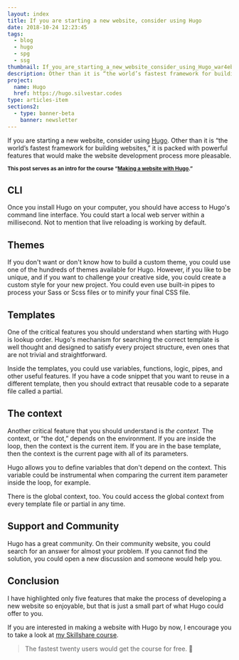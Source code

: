 ```yaml
---
layout: index
title: If you are starting a new website, consider using Hugo
date: 2018-10-24 12:23:45
tags:
  - blog
  - hugo
  - spg
  - ssg
thumbnail: If_you_are_starting_a_new_website_consider_using_Hugo_war4eb
description: Other than it is “the world’s fastest framework for building websites,” Hugo is packed with powerful features that would make the website development process more pleasable.
project:
  name: Hugo
  href: https://hugo.silvestar.codes
type: articles-item
sections2:
  - type: banner-beta
    banner: newsletter
---
```


If you are starting a new website, consider using [Hugo]. Other than it is “the world’s fastest framework for building websites,” it is packed with powerful features that would make the website development process more pleasable.

<!-- more -->

__<small>This post serves as an intro for the course “[Making a website with Hugo].”</small>__

## CLI

Once you install Hugo on your computer, you should have access to Hugo's command line interface. You could start a local web server within a millisecond. Not to mention that live reloading is working by default.

## Themes

If you don't want or don't know how to build a custom theme, you could use one of the hundreds of themes available for Hugo. However, if you like to be unique, and if you want to challenge your creative side, you could create a custom style for your new project. You could even use built-in pipes to process your Sass or Scss files or to minify your final CSS file.

## Templates

One of the critical features you should understand when starting with Hugo is lookup order. Hugo's mechanism for searching the correct template is well thought and designed to satisfy every project structure, even ones that are not trivial and straightforward.

Inside the templates, you could use variables, functions, logic, pipes, and other useful features. If you have a code snippet that you want to reuse in a different template, then you should extract that reusable code to a separate file called a partial.

## The context

Another critical feature that you should understand is *the context*. The context, or “the dot,” depends on the environment. If you are inside the loop, then the context is the current item. If you are in the base template, then the context is the current page with all of its parameters.

Hugo allows you to define variables that don't depend on the context. This variable could be instrumental when comparing the current item parameter inside the loop, for example.

There is the global context, too. You could access the global context from every template file or partial in any time.

## Support and Community

Hugo has a great community. On their community website, you could search for an answer for almost your problem. If you cannot find the solution, you could open a new discussion and someone would help you.

## Conclusion

I have highlighted only five features that make the process of developing a new website so enjoyable, but that is just a small part of what Hugo could offer to you.

If you are interested in making a website with Hugo by now, I encourage you to take a look at [my Skillshare course].

> The fastest twenty users would get the course for free. 🙌

[Making a website with Hugo]: https://skl.sh/2q88Ij7
[Hugo]: https://gohugo.io
[my Skillshare course]: https://skl.sh/2q88Ij7






